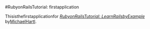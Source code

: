 #RubyonRailsTutorial: firstapplication

Thisisthefirstapplicationfor
[*RubyonRailsTutorial: LearnRailsbyExample*](http://www.railstutorial.org/)
by[MichaelHartl](http://www.michaelhartl.com/).
